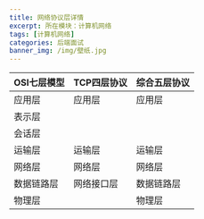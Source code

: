 ```yaml
---
title: 网络协议层详情
excerpt: 所在模块：计算机网络
tags: [计算机网络]
categories: 后端面试
banner_img: /img/壁纸.jpg
---
```


| OSI七层模型 | TCP四层协议 | 综合五层协议 |
| ----------- | ----------- | ------------ |
| 应用层      | 应用层      | 应用层       |
| 表示层      |             |              |
| 会话层      |             |              |
| 运输层      | 运输层      | 运输层       |
| 网络层      | 网络层      | 网络层       |
| 数据链路层  | 网络接口层  | 数据链路层   |
| 物理层      |             | 物理层       |

